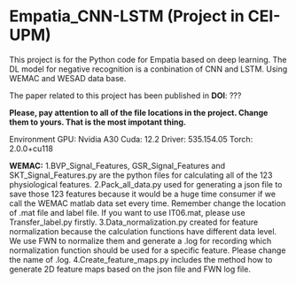 # Empatia_CNN-LSTM (Project in CEI-UPM)

This project is for the Python code for Empatia based on deep learning. The DL model for negative recognition is a conbination of CNN and LSTM. Using WEMAC and WESAD data base.

The paper related to this project has been published in **DOI**: ???

**Please, pay attention to all of the file locations in the project. Change them to yours. That is the most impotant thing.**

Environment GPU: Nvidia A30 Cuda: 12.2 Driver: 535.154.05 Torch: 2.0.0+cu118

**WEMAC:**
1.BVP_Signal_Features, GSR_Signal_Features and SKT_Signal_Features.py are the python files for calculating all of the 123 physiological features. 
2.Pack_all_data.py used for generating a json file to save those 123 features because it would be a huge time consumer if we call the WEMAC matlab data set every time. Remember change the location of .mat file and label file. If you want to use IT06.mat, please use Transfer_label.py firstly. 
3.Data_normalization.py created for feature normalization because the calculation functions have different data level. We use FWN to normalize them and generate a .log for recording which normalization function should be used for a specific feature. Please change the name of .log. 
4.Create_feature_maps.py includes the method how to generate 2D feature maps based on the json file and FWN log file.
